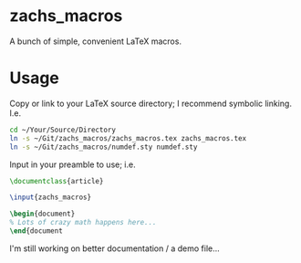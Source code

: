 # zachs_macros
A bunch of simple, convenient LaTeX macros.

# Usage
Copy or link to your LaTeX source directory; I recommend symbolic linking. I.e.

```bash
cd ~/Your/Source/Directory
ln -s ~/Git/zachs_macros/zachs_macros.tex zachs_macros.tex
ln -s ~/Git/zachs_macros/numdef.sty numdef.sty
```

Input in your preamble to use; i.e.

```latex
\documentclass{article}

\input{zachs_macros}

\begin{document}
% Lots of crazy math happens here...
\end{document
```

I'm still working on better documentation / a demo file...
